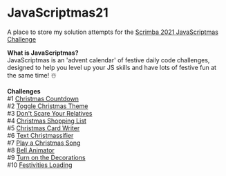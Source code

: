 # JavaScriptmas21
A place to store my solution attempts for the [Scrimba 2021 JavaScriptmas Challenge](https://scrimba.com/learn/javascriptmas2021/)

**What is JavaScriptmas?**   
JavaScriptmas is an 'advent calendar' of festive daily code challenges, designed to help you level up your JS skills and have lots of festive fun at the same time! ☃️

**Challenges**   
#1 [Christmas Countdown](https://thebimsider.github.io/JavaScriptmas21/Day1/)   
#2 [Toggle Christmas Theme](https://thebimsider.github.io/JavaScriptmas21/Day2/)   
#3 [Don't Scare Your Relatives](https://thebimsider.github.io/JavaScriptmas21/Day3/)   
#4 [Christmas Shopping List](https://thebimsider.github.io/JavaScriptmas21/Day4/)   
#5 [Christmas Card Writer](https://thebimsider.github.io/JavaScriptmas21/Day5/)    
#6 [Text Christmassifier](https://thebimsider.github.io/JavaScriptmas21/Day6/)    
#7 [Play a Christmas Song](https://thebimsider.github.io/JavaScriptmas21/Day7/)   
#8 [Bell Animator](https://thebimsider.github.io/JavaScriptmas21/Day8/)  
#9 [Turn on the Decorations](https://thebimsider.github.io/JavaScriptmas21/Day9/)  
#10 [Festivities Loading](https://thebimsider.github.io/JavaScriptmas21/Day10/)  
